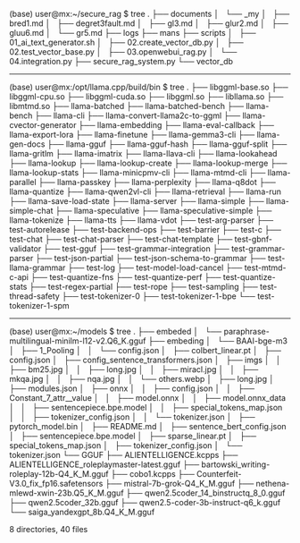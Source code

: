 ﻿(base) user@mx:~/secure_rag
$ tree
.
├── documents
│   └── _my
│       ├── bred1.md
│       ├── degret3fault.md
│       ├── gl3.md
│       ├── glur2.md
│       ├── gluu6.md
│       └── gr5.md
├── logs
├── mans
├── scripts
│   ├── 01_ai_text_generator.sh
│   ├── 02.create_vector_db.py
│   ├── 02.test_vector_base.py
│   ├── 03.openwebui_rag.py
│   └── 04.integration.py
├── secure_rag_system.py
└── vector_db
*************************************
(base) user@mx:/opt/llama.cpp/build/bin
$ tree
.
├── libggml-base.so
├── libggml-cpu.so
├── libggml-cuda.so
├── libggml.so
├── libllama.so
├── libmtmd.so
├── llama-batched
├── llama-batched-bench
├── llama-bench
├── llama-cli
├── llama-convert-llama2c-to-ggml
├── llama-cvector-generator
├── llama-embedding
├── llama-eval-callback
├── llama-export-lora
├── llama-finetune
├── llama-gemma3-cli
├── llama-gen-docs
├── llama-gguf
├── llama-gguf-hash
├── llama-gguf-split
├── llama-gritlm
├── llama-imatrix
├── llama-llava-cli
├── llama-lookahead
├── llama-lookup
├── llama-lookup-create
├── llama-lookup-merge
├── llama-lookup-stats
├── llama-minicpmv-cli
├── llama-mtmd-cli
├── llama-parallel
├── llama-passkey
├── llama-perplexity
├── llama-q8dot
├── llama-quantize
├── llama-qwen2vl-cli
├── llama-retrieval
├── llama-run
├── llama-save-load-state
├── llama-server
├── llama-simple
├── llama-simple-chat
├── llama-speculative
├── llama-speculative-simple
├── llama-tokenize
├── llama-tts
├── llama-vdot
├── test-arg-parser
├── test-autorelease
├── test-backend-ops
├── test-barrier
├── test-c
├── test-chat
├── test-chat-parser
├── test-chat-template
├── test-gbnf-validator
├── test-gguf
├── test-grammar-integration
├── test-grammar-parser
├── test-json-partial
├── test-json-schema-to-grammar
├── test-llama-grammar
├── test-log
├── test-model-load-cancel
├── test-mtmd-c-api
├── test-quantize-fns
├── test-quantize-perf
├── test-quantize-stats
├── test-regex-partial
├── test-rope
├── test-sampling
├── test-thread-safety
├── test-tokenizer-0
├── test-tokenizer-1-bpe
└── test-tokenizer-1-spm

****************************

(base) user@mx:~/models
$ tree
.
├── embeded
│   └── paraphrase-multilingual-minilm-l12-v2.Q6_K.gguf
├── embeding
│   └── BAAI-bge-m3
│       ├── 1_Pooling
│       │   └── config.json
│       ├── colbert_linear.pt
│       ├── config.json
│       ├── config_sentence_transformers.json
│       ├── imgs
│       │   ├── bm25.jpg
│       │   ├── long.jpg
│       │   ├── miracl.jpg
│       │   ├── mkqa.jpg
│       │   ├── nqa.jpg
│       │   └── others.webp
│       ├── long.jpg
│       ├── modules.json
│       ├── onnx
│       │   ├── config.json
│       │   ├── Constant_7_attr__value
│       │   ├── model.onnx
│       │   ├── model.onnx_data
│       │   ├── sentencepiece.bpe.model
│       │   ├── special_tokens_map.json
│       │   ├── tokenizer_config.json
│       │   └── tokenizer.json
│       ├── pytorch_model.bin
│       ├── README.md
│       ├── sentence_bert_config.json
│       ├── sentencepiece.bpe.model
│       ├── sparse_linear.pt
│       ├── special_tokens_map.json
│       ├── tokenizer_config.json
│       └── tokenizer.json
└── GGUF
    ├── ALIENTELLIGENCE.kcpps
    ├── ALIENTELLIGENCE_roleplaymaster-latest.gguf
    ├── bartowski_writing-roleplay-12b-Q4_K_M.gguf
    ├── cobo1.kcpps
    ├── Counterfeit-V3.0_fix_fp16.safetensors
    ├── mistral-7b-grok-Q4_K_M.gguf
    ├── nethena-mlewd-xwin-23b.Q5_K_M.gguf
    ├── qwen2.5coder_14_binstructq_8_0.gguf
    ├── qwen2.5coder_32b.gguf
    ├── qwen2.5-coder-3b-instruct-q6_k.gguf
    └── saiga_yandexgpt_8b.Q4_K_M.gguf

8 directories, 40 files


